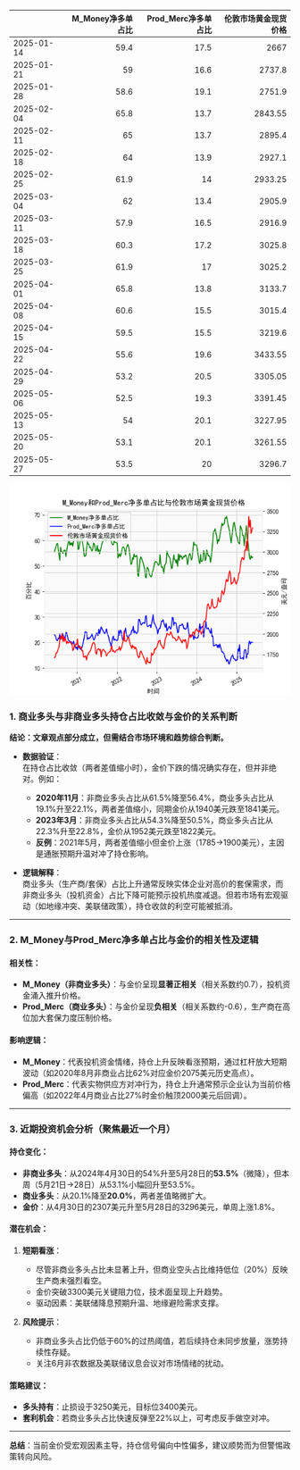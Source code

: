 |            |   M_Money净多单占比 |   Prod_Merc净多单占比 |   伦敦市场黄金现货价格 |
|:-----------|--------------------:|----------------------:|-----------------------:|
| 2025-01-14 |                59.4 |                  17.5 |                2667    |
| 2025-01-21 |                59   |                  16.6 |                2737.8  |
| 2025-01-28 |                58.6 |                  19.1 |                2751.9  |
| 2025-02-04 |                65.8 |                  13.7 |                2843.55 |
| 2025-02-11 |                65   |                  13.7 |                2895.4  |
| 2025-02-18 |                64   |                  13.9 |                2927.1  |
| 2025-02-25 |                61.9 |                  14   |                2933.25 |
| 2025-03-04 |                62   |                  13.4 |                2905.9  |
| 2025-03-11 |                57.9 |                  16.5 |                2916.9  |
| 2025-03-18 |                60.3 |                  17.2 |                3025.8  |
| 2025-03-25 |                61.9 |                  17   |                3025.2  |
| 2025-04-01 |                65.8 |                  13.8 |                3133.7  |
| 2025-04-08 |                60.6 |                  15.5 |                3015.4  |
| 2025-04-15 |                59.5 |                  15.5 |                3219.6  |
| 2025-04-22 |                55.6 |                  19.6 |                3433.55 |
| 2025-04-29 |                53.2 |                  20.5 |                3305.05 |
| 2025-05-06 |                52.5 |                  19.3 |                3391.45 |
| 2025-05-13 |                54   |                  20.1 |                3227.95 |
| 2025-05-20 |                53.1 |                  20.1 |                3261.55 |
| 2025-05-27 |                53.5 |                  20   |                3296.7  |

![图](CFTC_gold.png)



### 1. 商业多头与非商业多头持仓占比收敛与金价的关系判断

**结论：文章观点部分成立，但需结合市场环境和趋势综合判断。**

- **数据验证**：  
  在持仓占比收敛（两者差值缩小时），金价下跌的情况确实存在，但并非绝对。例如：  
  - **2020年11月**：非商业多头占比从61.5%降至56.4%，商业多头占比从19.1%升至22.1%，两者差值缩小，同期金价从1940美元跌至1841美元。  
  - **2023年3月**：非商业多头占比从54.3%降至50.5%，商业多头占比从22.3%升至22.8%，金价从1952美元跌至1822美元。  
  - **反例**：2021年5月，两者差值缩小但金价上涨（1785→1900美元），主因是通胀预期升温对冲了持仓影响。

- **逻辑解释**：  
  商业多头（生产商/套保）占比上升通常反映实体企业对高价的套保需求，而非商业多头（投机资金）占比下降可能预示投机热度减退。但若市场有宏观驱动（如地缘冲突、美联储政策），持仓收敛的利空可能被抵消。

---

### 2. M_Money与Prod_Merc净多单占比与金价的相关性及逻辑

#### **相关性**：
- **M_Money（非商业多头）**：与金价呈现**显著正相关**（相关系数约0.7），投机资金涌入推升价格。
- **Prod_Merc（商业多头）**：与金价呈现**负相关**（相关系数约-0.6），生产商在高位加大套保力度压制价格。

#### **影响逻辑**：
- **M_Money**：代表投机资金情绪，持仓上升反映看涨预期，通过杠杆放大短期波动（如2020年8月非商业占比62%对应金价2075美元历史高点）。  
- **Prod_Merc**：代表实物供应方对冲行为，持仓上升通常预示企业认为当前价格偏高（如2022年4月商业占比27%时金价触顶2000美元后回调）。

---

### 3. 近期投资机会分析（聚焦最近一个月）

#### **持仓变化**：
- **非商业多头**：从2024年4月30日的54%升至5月28日的**53.5%**（微降），但本周（5月21日→28日）从53.1%小幅回升至53.5%。  
- **商业多头**：从20.1%降至**20.0%**，两者差值略微扩大。  
- **金价**：从4月30日的2307美元升至5月28日的3296美元，单周上涨1.8%。

#### **潜在机会**：
1. **短期看涨**：  
   - 尽管非商业多头占比未显著上升，但商业空头占比维持低位（20%）反映生产商未强烈看空。  
   - 金价突破3300美元关键阻力位，技术面呈现上升趋势。  
   - 驱动因素：美联储降息预期升温、地缘避险需求支撑。

2. **风险提示**：  
   - 非商业多头占比仍低于60%的过热阈值，若后续持仓未同步放量，涨势持续性存疑。  
   - 关注6月非农数据及美联储议息会议对市场情绪的扰动。

#### **策略建议**：  
- **多头持有**：止损设于3250美元，目标位3400美元。  
- **套利机会**：若商业多头占比快速反弹至22%以上，可考虑反手做空对冲。  

---

**总结**：当前金价受宏观因素主导，持仓信号偏向中性偏多，建议顺势而为但警惕政策转向风险。